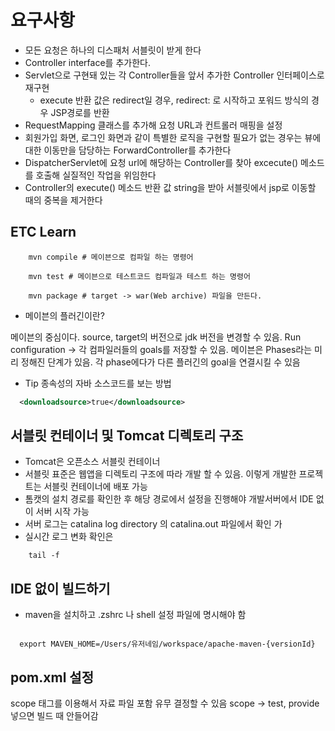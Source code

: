 # 요구사항

* 모든 요청은 하나의 디스패처 서블릿이 받게 한다
* Controller interface를 추가한다.
* Servlet으로 구현돼 있는 각 Controller들을 앞서 추가한 Controller 인터페이스로 재구현
  * execute 반환 값은 redirect일 경우, redirect: 로 시작하고 포워드 방식의 경우 JSP경로를 반환
* RequestMapping 클래스를 추가해 요청 URL과 컨트롤러 매핑을 설정
* 회원가입 화면, 로그인 화면과 같이 특별한 로직을 구현할 필요가 없는 경우는 뷰에 대한 이동만을 담당하는 ForwardController를 추가한다
* DispatcherServlet에 요청 url에 해당하는 Controller를 찾아 excecute() 메소드를 호출해 실질적인 작업을 위임한다
* Controller의 execute() 메소드 반환 값 string을 받아 서블릿에서 jsp로 이동할 때의 중복을 제거한다


## ETC Learn
```shell
    mvn compile # 메이븐으로 컴파일 하는 명령어
    
    mvn test # 메이븐으로 테스트코드 컴파일과 테스트 하는 명령어
    
    mvn package # target -> war(Web archive) 파일을 만든다.  
```

* 메이븐의 플러긴이란?

메이븐의 중심이다. source, target의 버전으로 jdk 버전을 변경할 수 있음.
Run configuration -> 각 컴파일러들의 goals를 저장할 수 있음.
메이븐은 Phases라는 미리 정해진 단계가 있음. 각 phase에다가 다른 플러긴의 goal을 연결시킬 수 있음

* Tip
종속성의 자바 소스코드를 보는 방법 
```xml
  <downloadsource>true</downloadsource>
```


## 서블릿 컨테이너 및 Tomcat 디렉토리 구조
* Tomcat은 오픈소스 서블릿 컨테이너
* 서블릿 표준은 웹앱을 디렉토리 구조에 따라 개발 할 수 있음. 이렇게 개발한 프로젝트는 서블릿 컨테이너에 배포 가능
* 톰캣의 설치 경로를 확인한 후 해당 경로에서 설정을 진행해야 개발서버에서 IDE 없이 서버 시작 가능
* 서버 로그는 catalina log directory 의 catalina.out 파일에서 확인 가
* 실시간 로그 변화 확인은 
```shell
    tail -f
```


## IDE 없이 빌드하기
* maven을 설치하고 .zshrc 나 shell 설정 파일에 명시해야 함

```shell

  export MAVEN_HOME=/Users/유저네임/workspace/apache-maven-{versionId}
```


## pom.xml 설정

scope 태그를 이용해서 자료 파일 포함 유무 결정할 수 있음
scope -> test, provide 넣으면 빌드 때 안들어감
